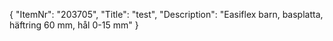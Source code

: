 {
  "ItemNr": "203705",
  "Title": "test",
  "Description": "Easiflex barn, basplatta, häftring 60 mm, hål 0-15 mm"
}